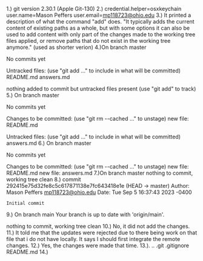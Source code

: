 1.) git version 2.30.1 (Apple Git-130)
2.) credential.helper=osxkeychain
user.name=Mason Peffers
user.email=mp118723@ohio.edu
3.) It printed a description of what the command "add" does. "It
       typically adds the current content of existing paths as a whole, but
       with some options it can also be used to add content with only part of
       the changes made to the working tree files applied, or remove paths
       that do not exist in the working tree anymore." 
       (used as shorter verion)
4.)On branch master

No commits yet

Untracked files:
  (use "git add <file>..." to include in what will be committed)
        README.md
        answers.md

nothing added to commit but untracked files present (use "git add" to track)
5.) On branch master

No commits yet

Changes to be committed:
  (use "git rm --cached <file>..." to unstage)
        new file:   README.md

Untracked files:
  (use "git add <file>..." to include in what will be committed)
        answers.md
6.) On branch master

No commits yet

Changes to be committed:
  (use "git rm --cached <file>..." to unstage)
        new file:   README.md
        new file:   answers.md
7.)On branch master
nothing to commit, working tree clean
8.) commit 292415e75d32fe8c5c617871138e7fc643418e1e (HEAD -> master)
Author: Mason Peffers <mp118723@ohio.edu>
Date:   Tue Sep 5 16:37:43 2023 -0400

    Initial commit
9.) On branch main
Your branch is up to date with 'origin/main'.

nothing to commit, working tree clean
10.) No, it did not add the changes.
11.) It told me that the updates were rejected due to there being work on that file that i do  not have locally. It says I should first integrate the remote changes.
12.) Yes, the changes were made that time.
13.).               ..              .git            .gitignore      README.md
14.)